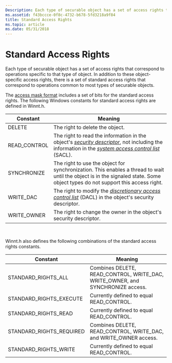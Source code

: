```yaml
---
Description: Each type of securable object has a set of access rights that correspond to operations specific to that type of object.
ms.assetid: f43bccce-0f8c-4732-b678-5fd3218a9f84
title: Standard Access Rights
ms.topic: article
ms.date: 05/31/2018
---
```


# Standard Access Rights

Each type of securable object has a set of access rights that correspond to operations specific to that type of object. In addition to these object-specific access rights, there is a set of standard access rights that correspond to operations common to most types of securable objects.

The [access mask format](access-mask-format.md) includes a set of bits for the standard access rights. The following Windows constants for standard access rights are defined in Winnt.h.



| Constant      | Meaning                                                                                                                                                                                                                                                                                                                                      |
|---------------|----------------------------------------------------------------------------------------------------------------------------------------------------------------------------------------------------------------------------------------------------------------------------------------------------------------------------------------------|
| DELETE        | The right to delete the object.                                                                                                                                                                                                                                                                                                              |
| READ\_CONTROL | The right to read the information in the object's [*security descriptor*](https://docs.microsoft.com/windows/desktop/SecGloss/s-gly), not including the information in the [*system access control list*](https://docs.microsoft.com/windows/desktop/SecGloss/s-gly) (SACL). |
| SYNCHRONIZE   | The right to use the object for synchronization. This enables a thread to wait until the object is in the signaled state. Some object types do not support this access right.                                                                                                                                                                |
| WRITE\_DAC    | The right to modify the [*discretionary access control list*](https://docs.microsoft.com/windows/desktop/SecGloss/d-gly) (DACL) in the object's security descriptor.                                                                                                                    |
| WRITE\_OWNER  | The right to change the owner in the object's security descriptor.                                                                                                                                                                                                                                                                           |



 

Winnt.h also defines the following combinations of the standard access rights constants.



| Constant                   | Meaning                                                                           |
|----------------------------|-----------------------------------------------------------------------------------|
| STANDARD\_RIGHTS\_ALL      | Combines DELETE, READ\_CONTROL, WRITE\_DAC, WRITE\_OWNER, and SYNCHRONIZE access. |
| STANDARD\_RIGHTS\_EXECUTE  | Currently defined to equal READ\_CONTROL.                                         |
| STANDARD\_RIGHTS\_READ     | Currently defined to equal READ\_CONTROL.                                         |
| STANDARD\_RIGHTS\_REQUIRED | Combines DELETE, READ\_CONTROL, WRITE\_DAC, and WRITE\_OWNER access.              |
| STANDARD\_RIGHTS\_WRITE    | Currently defined to equal READ\_CONTROL.                                         |



 

 

 



